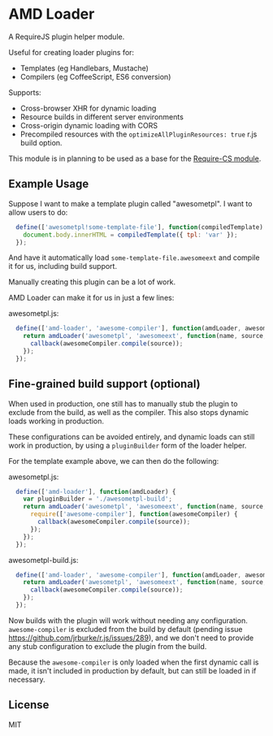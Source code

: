 AMD Loader
==

A RequireJS plugin helper module.

Useful for creating loader plugins for:
* Templates (eg Handlebars, Mustache)
* Compilers (eg CoffeeScript, ES6 conversion)

Supports:
* Cross-browser XHR for dynamic loading
* Resource builds in different server environments
* Cross-origin dynamic loading with CORS
* Precompiled resources with the `optimizeAllPluginResources: true` r.js build option.

This module is in planning to be used as a base for the [Require-CS module](https://github.com/jrburke/require-cs).

Example Usage
---

Suppose I want to make a template plugin called "awesometpl". I want to allow users to do:

```javascript
  define(['awesometpl!some-template-file'], function(compiledTemplate) {
    document.body.innerHTML = compiledTemplate({ tpl: 'var' });
  });
```

And have it automatically load `some-template-file.awesomeext` and compile it for us, including build support.

Manually creating this plugin can be a lot of work.

AMD Loader can make it for us in just a few lines:

awesometpl.js:
```javascript
  define(['amd-loader', 'awesome-compiler'], function(amdLoader, awesomeCompiler) {
    return amdLoader('awesometpl', 'awesomeext', function(name, source, req, callback, errback, config) {
      callback(awesomeCompiler.compile(source));
    });
  });
```

Fine-grained build support (optional)
--- 

When used in production, one still has to manually stub the plugin to exclude from the build, as well as the compiler. This also stops dynamic loads working in production.

These configurations can be avoided entirely, and dynamic loads can still work in production, by using a `pluginBuilder` form of the loader helper.

For the template example above, we can then do the following:

awesometpl.js:
```javascript
  define(['amd-loader'], function(amdLoader) {
    var pluginBuilder = './awesometpl-build';
    return amdLoader('awesometpl', 'awesomeext', function(name, source, req, callback, errback, config) {
      require(['awesome-compiler'], function(awesomeCompiler) {
        callback(awesomeCompiler.compile(source));
      });
    });
  });
```

awesometpl-build.js:
```javascript
  define(['amd-loader', 'awesome-compiler'], function(amdLoader, awesomeCompiler) {
    return amdLoader('awesometpl', 'awesomeext', function(name, source, req, callback, errback, config) {
      callback(awesomeCompiler.compile(source));
    });
  });
```

Now builds with the plugin will work without needing any configuration. `awesome-compiler` is excluded from the build by default (pending issue https://github.com/jrburke/r.js/issues/289), 
and we don't need to provide any stub configuration to exclude the plugin from the build. 

Because the `awesome-compiler` is only loaded when the first dynamic call is made, it isn't included in production by default,
but can still be loaded in if necessary.

License
---

MIT
